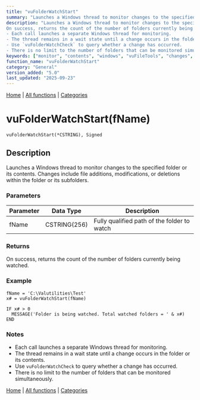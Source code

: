 ```yaml
---
title: "vuFolderWatchStart"
summary: "Launches a Windows thread to monitor changes to the specified folder or its contents."
description: "Launches a Windows thread to monitor changes to the specified folder or its contents. Changes include file additions, modifications, or deletions within the folder or its subfolders. ### Parameters ### Returns
On success, returns the count of the number of folders currently being watched. ### Example ### Notes
- Each call launches a separate Windows thread for monitoring.  
- The thread remains in a wait state until a change occurs in the folder or its contents.  
- Use `vuFolderWatchCheck` to query whether a change has occurred.  
- There is no limit to the number of folders that can be monitored simultaneously. [Home](../index.md) | [All functions](index.md) | [Categories](../categories/index.md)"
keywords: ["monitor", "contents", "windows", "vuFileTools", "changes", "specified", "vufolderwatchstart", "general", "thread", "folder", "Clarion", "Windows"]
function_name: "vuFolderWatchStart"
category: "General"
version_added: "5.0"
last_updated: "2025-09-23"
---
```


[Home](../index.md) | [All functions](index.md) | [Categories](../categories/index.md)

# vuFolderWatchStart(fName)

```Prototype
vuFolderWatchStart(*CSTRING), Signed
```


## Description
Launches a Windows thread to monitor changes to the specified folder or its contents. Changes include file additions, modifications, or deletions within the folder or its subfolders.

### Parameters

| Parameter | Data Type    | Description                               |
|-----------|--------------|-------------------------------------------|
| fName     | CSTRING(256) | Fully qualified path of the folder to watch |

### Returns
On success, returns the count of the number of folders currently being watched.

### Example

```Clarion
fName = 'C:\Valutilities\Test'
x# = vuFolderWatchStart(fName)

IF x# > 0
  MESSAGE('Folder is being watched. Total watched folders = ' & x#)
END
```

### Notes
- Each call launches a separate Windows thread for monitoring.  
- The thread remains in a wait state until a change occurs in the folder or its contents.  
- Use `vuFolderWatchCheck` to query whether a change has occurred.  
- There is no limit to the number of folders that can be monitored simultaneously.

[Home](../index.md) | [All functions](index.md) | [Categories](../categories/index.md)
